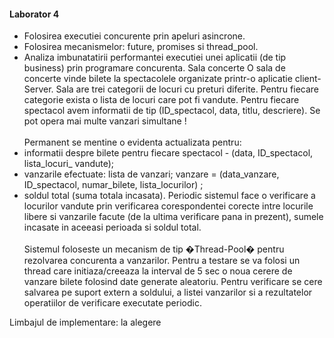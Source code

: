 #### Laborator 4 <br>
- Folosirea executiei concurente prin apeluri asincrone.
- Folosirea mecanismelor: future, promises si thread_pool.
- Analiza imbunatatirii performantei executiei unei aplicatii (de tip business) prin
programare concurenta.
Sala concerte
O sala de concerte vinde bilete la spectacolele organizate printr-o aplicatie client-Server. Sala are trei
categorii de locuri cu preturi diferite. Pentru fiecare categorie exista o lista de locuri care pot fi vandute.
Pentru fiecare spectacol avem informatii de tip (ID_spectacol, data, titlu, descriere).
Se pot opera mai multe vanzari simultane ! <br><br>
Permanent se mentine o evidenta actualizata pentru:
- informatii despre bilete pentru fiecare spectacol - (data, ID_spectacol, lista_locuri_ vandute);
- vanzarile efectuate: lista de vanzari; vanzare = (data_vanzare, ID_spectacol, numar_bilete,
lista_locurilor) ;
- soldul total (suma totala incasata).
Periodic sistemul face o verificare a locurilor vandute prin verificarea corespondentei corecte intre
locurile libere si vanzarile facute (de la ultima verificare pana in prezent), sumele incasate in aceeasi
perioada si soldul total. <br><br>
Sistemul foloseste un mecanism de tip �Thread-Pool� pentru rezolvarea concurenta a vanzarilor.
Pentru a testare se va folosi un thread care initiaza/creeaza la interval de 5 sec o noua cerere de vanzare
bilete folosind date generate aleatoriu.
Pentru verificare se cere salvarea pe suport extern a soldului, a listei vanzarilor si a rezultatelor
operatiilor de verificare executate periodic.

Limbajul de implementare: la alegere 